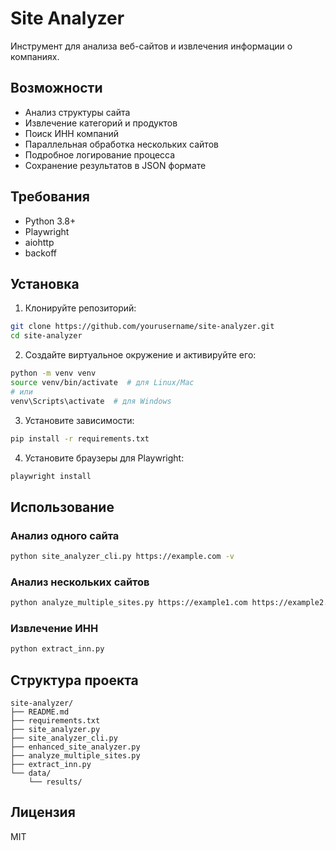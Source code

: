 # Site Analyzer

Инструмент для анализа веб-сайтов и извлечения информации о компаниях.

## Возможности

- Анализ структуры сайта
- Извлечение категорий и продуктов
- Поиск ИНН компаний
- Параллельная обработка нескольких сайтов
- Подробное логирование процесса
- Сохранение результатов в JSON формате

## Требования

- Python 3.8+
- Playwright
- aiohttp
- backoff

## Установка

1. Клонируйте репозиторий:
```bash
git clone https://github.com/yourusername/site-analyzer.git
cd site-analyzer
```

2. Создайте виртуальное окружение и активируйте его:
```bash
python -m venv venv
source venv/bin/activate  # для Linux/Mac
# или
venv\Scripts\activate  # для Windows
```

3. Установите зависимости:
```bash
pip install -r requirements.txt
```

4. Установите браузеры для Playwright:
```bash
playwright install
```

## Использование

### Анализ одного сайта

```bash
python site_analyzer_cli.py https://example.com -v
```

### Анализ нескольких сайтов

```bash
python analyze_multiple_sites.py https://example1.com https://example2.com -v
```

### Извлечение ИНН

```bash
python extract_inn.py
```

## Структура проекта

```
site-analyzer/
├── README.md
├── requirements.txt
├── site_analyzer.py
├── site_analyzer_cli.py
├── enhanced_site_analyzer.py
├── analyze_multiple_sites.py
├── extract_inn.py
└── data/
    └── results/
```

## Лицензия

MIT 